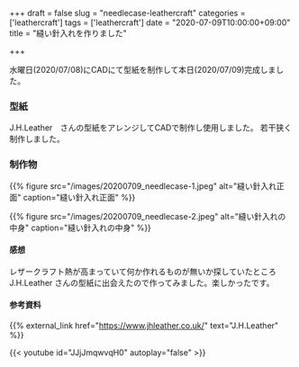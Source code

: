 +++
draft = false
slug = "needlecase-leathercraft"
categories = ['leathercraft']
tags = ['leathercraft']
date = "2020-07-09T10:00:00+09:00"
title = "縫い針入れを作りました"

+++

水曜日(2020/07/08)にCADにて型紙を制作して本日(2020/07/09)完成しました。

### 型紙

J.H.Leather　さんの型紙をアレンジしてCADで制作し使用しました。
若干狭く制作しました。

<!--more-->

### 制作物

{{% figure src="/images/20200709_needlecase-1.jpeg" alt="縫い針入れ正面" caption="縫い針入れ正面" %}}

{{% figure src="/images/20200709_needlecase-2.jpeg" alt="縫い針入れの中身" caption="縫い針入れの中身" %}}

#### 感想

レザークラフト熱が高まっていて何か作れるものが無いか探していたところ J.H.Leather さんの型紙に出会えたので作ってみました。楽しかったです。

#### 参考資料

{{% external_link href="https://www.jhleather.co.uk/" text="J.H.Leather" %}}

{{< youtube id="JJjJmqwvqH0" autoplay="false" >}}
